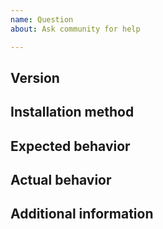 ```yaml
---
name: Question
about: Ask community for help

---
```


<!--- ↑↑ Provide a general summary of the issue in the Title above ↑↑ -->

Version
-------
<!-- Versions of Sympa and related software -->

Installation method
-------------------
<!-- How you installed Sympa: deb, rpm, ports, ... or source package -->

Expected behavior
-----------------
<!--- Tell us what should happen -->

Actual behavior
---------------
<!--- Tell us what happens instead of the expected behavior -->

Additional information
----------------------
<!--- You may also attach files using "selecting them" link below. -->
<!--- NOTE that you should not include sensitive information! -->


